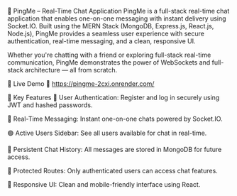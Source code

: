 💬 PingMe – Real-Time Chat Application
PingMe is a full-stack real-time chat application that enables one-on-one messaging with instant delivery using Socket.IO. Built using the MERN Stack (MongoDB, Express.js, React.js, Node.js), PingMe provides a seamless user experience with secure authentication, real-time messaging, and a clean, responsive UI.

Whether you're chatting with a friend or exploring full-stack real-time communication, PingMe demonstrates the power of WebSockets and full-stack architecture — all from scratch.

🚀 Live Demo
🔗 https://pingme-2cxi.onrender.com/

🔑 Key Features
🔐 User Authentication: Register and log in securely using JWT and hashed passwords.

💬 Real-Time Messaging: Instant one-on-one chats powered by Socket.IO.

🟢 Active Users Sidebar: See all users available for chat in real-time.

📁 Persistent Chat History: All messages are stored in MongoDB for future access.

🧭 Protected Routes: Only authenticated users can access chat features.

📱 Responsive UI: Clean and mobile-friendly interface using React.
